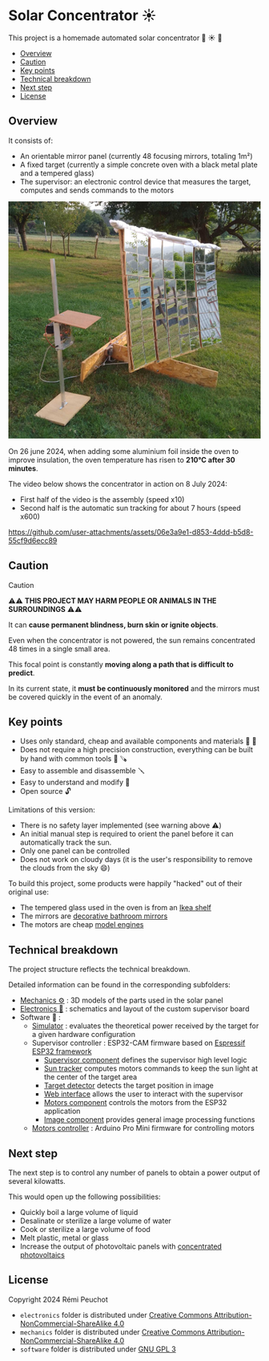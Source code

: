 # Solar Concentrator :sunny:

This project is a homemade automated solar concentrator :wrench: :sunny: :mag_right:

- [Overview](#overview)
- [Caution](#caution)
- [Key points](#key-points)
- [Technical breakdown](#technical-breakdown)
- [Next step](#next-step)
- [License](#license)

## Overview

It consists of:
* An orientable mirror panel (currently 48 focusing mirrors, totaling 1m²)
* A fixed target (currently a simple concrete oven with a black metal plate and a tempered glass)
* The supervisor: an electronic control device that measures the target, computes and sends commands to the motors

![Solar Concentrator](solar_concentrator.jpg)

On 26 june 2024, when adding some aluminium foil inside the oven to improve insulation,
the oven temperature has risen to __210°C after 30 minutes__.

The video below shows the concentrator in action on 8 July 2024:
* First half of the video is the assembly (speed x10)
* Second half is the automatic sun tracking for about 7 hours (speed x600)

https://github.com/user-attachments/assets/06e3a9e1-d853-4ddd-b5d8-55cf9d6ecc89

## Caution

> [!CAUTION]
> :warning::warning: __THIS PROJECT MAY HARM PEOPLE OR ANIMALS IN THE SURROUNDINGS__ :warning::warning:
>
> It can __cause permanent blindness, burn skin or ignite objects__.
>
> Even when the concentrator is not powered, the sun remains concentrated 48 times in a single small area.
>
> This focal point is constantly __moving along a path that is difficult to predict__.
>
> In its current state, it __must be continuously monitored__ and the mirrors must be covered quickly in the event of an anomaly.

## Key points

* Uses only standard, cheap and available components and materials :bricks: :nut_and_bolt:
* Does not require a high precision construction, everything can be built by hand with common tools :straight_ruler: :carpentry_saw:
* Easy to assemble and disassemble :screwdriver:
* Easy to understand and modify :mag_right:
* Open source :unlock:

Limitations of this version:
* There is no safety layer implemented (see warning above :warning:)
* An initial manual step is required to orient the panel before it can automatically track the sun.
* Only one panel can be controlled
* Does not work on cloudy days (it is the user's responsibility to remove the clouds from the sky :smile:)

To build this project, some products were happily "hacked" out of their original use:
* The tempered glass used in the oven is from an [Ikea shelf](https://www.ikea.com/fr/fr/p/komplement-tablette-en-verre-blanc-80257647/)
* The mirrors are [decorative bathroom mirrors](https://www.bricoman.fr/lot-6-miroirs-adhesif-carre-15x15-cm-1429043.html)
* The motors are cheap [model engines](https://www.gotronic.fr/art-motoreducteur-mfa-950d8101ln-11376.htm)

## Technical breakdown

The project structure reflects the technical breakdown.

Detailed information can be found in the corresponding subfolders:

* [Mechanics :gear:](mechanics/README.md) : 3D models of the parts used in the solar panel
* [Electronics :electric_plug:](electronics/README.md) : schematics and layout of the custom supervisor board
* Software :floppy_disk: :
    * [Simulator](software/simulator/README.md) : evaluates the theoretical power received by the target for a given hardware configuration
    * Supervisor controller : ESP32-CAM firmware based on [Espressif ESP32 framework](https://docs.espressif.com/projects/esp-idf/en/latest/esp32/index.html)
        * [Supervisor component](software/supervisor_controller/components/supervisor/README.md) defines the supervisor high level logic
        * [Sun tracker](software/supervisor_controller/components/sun_tracker/README.md) computes motors commands to keep the sun light at the center of the target area
        * [Target detector](software/supervisor_controller/components/target_detector/README.md) detects the target position in image
        * [Web interface](software/supervisor_controller/components/web_interface/README.md) allows the user to interact with the supervisor
        * [Motors component](software/supervisor_controller/components/motors/README.md) controls the motors from the ESP32 application
        * [Image component](software/supervisor_controller/components/image/README.md) provides general image processing functions
    * [Motors controller](software/motors_controller/README.md) : Arduino Pro Mini firmware for controlling motors

## Next step

The next step is to control any number of panels to obtain a power output of several kilowatts.

This would open up the following possibilities:
* Quickly boil a large volume of liquid
* Desalinate or sterilize a large volume of water
* Cook or sterilize a large volume of food
* Melt plastic, metal or glass
* Increase the output of photovoltaic panels with [concentrated photovoltaics](https://en.wikipedia.org/wiki/Concentrator_photovoltaics)

## License

Copyright 2024 Rémi Peuchot

* `electronics` folder is distributed under [Creative Commons Attribution-NonCommercial-ShareAlike 4.0](electronics/LICENSE.md)
* `mechanics` folder is distributed under [Creative Commons Attribution-NonCommercial-ShareAlike 4.0](mechanics/LICENSE.md)
* `software` folder is distributed under [GNU GPL 3](software/LICENSE.md)
